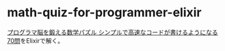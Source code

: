 # math-quiz-for-programmer-elixir

[プログラマ脳を鍛える数学パズル シンプルで高速なコードが書けるようになる70問](http://www.shoeisha.co.jp/book/detail/9784798143507)をElixirで解く。
